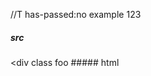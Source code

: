 //T has-passed:no
example 123
##### src
<div class
foo
##### xml
<?xml version="1.0" encoding="UTF-8"?>
<!DOCTYPE document SYSTEM "CommonMark.dtd">
<document xmlns="http://commonmark.org/xml/1.0">
  <html_block>&lt;div class
foo
</html_block>
</document>
##### html
<div class
foo
#####
